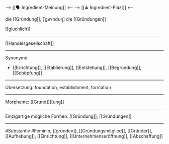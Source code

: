 --> [[🗣️ Ingredient-Meinung]] <--
--> [[⛪ Ingredient-Plazt]] <--

die [[Gründung]], [ˈɡʁʏndʊŋ]
die [[Gründungen]]


[[gluchlich]]

---
[[Handelsgesellschaft]]

---
Synonyme: 
- [[Errichtung]], [[Etablierung]], [[Entstehung]], [[Begründung]], [[Schöpfung]]

---
Übersetzung: foundation, establishment, formation

---
Morpheme:
[[Grund]][[ung]]

---
Einzigartige mögliche Formen: [[Gründung]], [[Gründungen]]

---
#Substantiv #Feminin, [[gründen]], [[Gründungsmitglied]], [[Gründer]], [[Aufhebung]], [[Einrichtung]], [[Unternehmenseröffnung]], [[Abschaffung]]